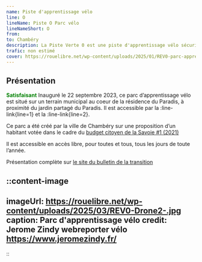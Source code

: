 ```yaml
---
name: Piste d'apprentissage vélo
line: O
lineName: Piste O Parc vélo
lineNameShort: O
from:
to: Chambéry
description: La Piste Verte 0 est une piste d'apprentissage vélo sécurisée, située au coeur de la résidence du paradis à côté de la gare de Chambéry.
trafic: non estimé
cover: https://rouelibre.net/wp-content/uploads/2025/01/REV0-parc-apprentissage.jpg
---
```


## Présentation
<span style="color:green;font-weight:bold">Satisfaisant</span> Inauguré le 22 septembre 2023, ce  parc d’apprentissage vélo est situé sur un terrain municipal au coeur de la résidence du Paradis, à proximité du jardin partagé du Paradis. Il est accessible par la :line-link{line=1} et la :line-link{line=2}.

Ce parc a été créé par la ville de Chambéry sur une proposition d’un habitant votée dans le cadre du  <a href="https://www.vosprojetspourlasavoie.fr/dialog/vos-projets-pour-la-savoie/proposal/creation-dun-parc-dapprentissage-du-velo-a-chambery" target="_blank">budget citoyen de la Savoie #1 (2021)</a>

Il est accessible en accès libre, pour toutes et tous, tous les jours de toute l’année.

Présentation complète sur <a href="https://bulletintransition73.fr/decouvrez-le-parc-dapprentissage-velo-de-chambery/" target="_blank">le site du bulletin de la transition</a>

::content-image
---
imageUrl: https://rouelibre.net/wp-content/uploads/2025/03/REV0-Drone2-.jpg
caption: Parc d'apprentissage vélo
credit: Jerome Zindy webreporter vélo https://www.jeromezindy.fr/
---
::
